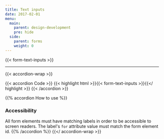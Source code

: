 ```yaml
---
title: Text inputs
date: 2017-02-01
menu:
  main:
    parent: design-development
    pre: hide
  side:
    parent: forms
    weight: 0
---
```


{{< form-text-inputs >}}

---

{{< accordion-wrap >}}

{{< accordion Code >}}
  {{< highlight html >}}{{< form-text-inputs >}}{{</ highlight >}}
{{< /accordion >}}

{{% accordion How to use %}}
### Accessibility

All form elements must have matching labels in order to be accessible to screen readers. The label's `for` attribute value must match the form element id.
{{% /accordion %}}
{{</ accordion-wrap >}}
